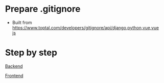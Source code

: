 # Prepare .gitignore
- Built from https://www.toptal.com/developers/gitignore/api/django,python,vue,vuejs

# Step by step

[Backend](backend/STEP_BY_STEP.md)

[Frontend](frontend/STEP_BY_STEP.md)

